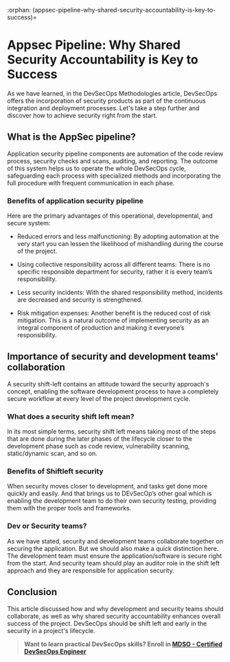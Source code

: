 :orphan:
(appsec-pipeline-why-shared-security-accountability-is-key-to-success)=
# Appsec Pipeline: Why Shared Security Accountability is Key to Success
 

As we have learned, in the DevSecOps Methodologies article, DevSecOps offers the incorporation of security products as part of the continuous integration and deployment processes. Let's take a step further and discover how to achieve security right from the start.

## What is the AppSec pipeline?

Application security pipeline components are
automation of the code review process, security checks and scans, auditing, and reporting. The outcome of this system helps us to operate the whole DevSecOps cycle, safeguarding each process with specialized methods and incorporating the full procedure with frequent communication in each phase.

### Benefits of application security pipeline

Here are the primary advantages of this operational, developmental, and secure system:

- Reduced errors and less malfunctioning: By adopting automation at the very start you can lessen the likelihood of mishandling during the course of the project.

- Using collective responsibility across all different teams: There is no specific responsible department for security, rather it is every team’s responsibility.

- Less security incidents: With the shared responsibility method, incidents are decreased and security is strengthened.
  
- Risk mitigation expenses: Another benefit is the reduced cost of risk mitigation. This is a natural outcome of implementing security as an integral component of production and making it everyone’s responsibility.

## Importance of security and development teams' collaboration

A security shift-left contains an attitude toward the security approach's concept, enabling the software development process to have a completely secure workflow at every level of the project development cycle.

### What does a security shift left mean?

In its most simple terms, security shift left means taking most of the steps that are done during the later phases of the lifecycle closer to the development phase such as code review, vulnerability scanning, static/dynamic scan, and so on.

### Benefits of Shiftleft security

When security moves closer to development, and tasks get done more quickly and easily. And that brings us to DEvSecOp’s other goal which is enabling the development team to do their own security testing, providing them with the proper tools and frameworks.

### Dev or Security teams?

As we have stated, security and development teams collaborate together on securing the application. But we should also make a quick distinction here. The development team must ensure the application/software is secure right from the start. And security team should play an auditor role in the shift left approach and they are responsible for application security.

## Conclusion

This article discussed how and why development and security teams should collaborate, as well as why shared security accountability enhances overall success of the project. DevSecOps should be shift left and early in the security in a project's lifecycle.

> **Want to learn practical DevSecOps skills? Enroll in [MDSO - Certified DevSecOps Engineer](https://www.mosse-institute.com/certifications/mdso-certified-devsecops-engineer.html)**